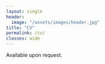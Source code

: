 ```yaml
---
layout: single
header:
  image: "/assets/images/header.jpg"
title: "CV"
permalink: /cv/
classes: wide
---
```


Available upon request.

